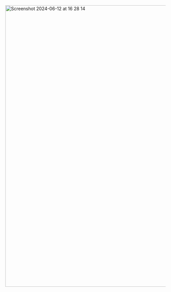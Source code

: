 <img width="884" alt="Screenshot 2024-06-12 at 16 28 14" src="https://github.com/semiherd/sound-icon-css/assets/82077230/5cefb6bc-b5f8-47d7-81bc-e529dd0ca566">
